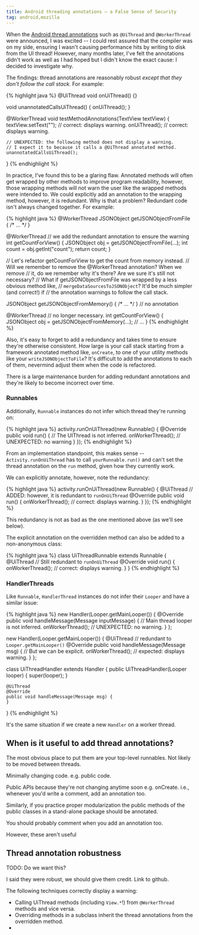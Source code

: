 ```yaml
---
title: Android threading annotations – a False Sense of Security
tag: android,mozilla
---
```

When the [Android thread annotations][docs] such as `@UiThread` and
`@WorkerThread` were announced, I was excited -- I could rest assured
that the compiler was on my side, ensuring I wasn't causing performance
hits by writing to disk from the UI thread! However, many months later,
I've felt the annotations didn't work as well as I had hoped but I didn't
know the exact cause: I decided to investigate why.

The findings: thread annotations are reasonably robust *except that they don't
follow the call stack.* For example:

{% highlight java %}
@UiThread
void onUiThread() {}

void unannotatedCallsUiThread() {
    onUiThread();
}

@WorkerThread
void testMethodAnnotations(TextView textView) {
    textView.setText(""); // correct: displays warning.
    onUiThread();         // correct: displays warning.

    // UNEXPECTED: the following method does not display a warning.
    // I expect it to because it calls a @UiThread annotated method.
    unannotatedCallsUiThread();
}
{% endhighlight %}

In practice, I've found this to be a glaring flaw. Annotated methods will often
get wrapped by other methods to improve program readability, however, those
wrapping methods will not warn the user like the wrapped methods were intended to.
We could explicitly add an annotation to the wrapping method, however, it is
redundant. Why is that a problem? Redundant code isn't always changed together.
For example:

{% highlight java %}
@WorkerThread
JSONObject getJSONObjectFromFile { /* ... */ }

@WorkerThread // we add the redundant annotation to ensure the warning
int getCountForView() {
    JSONObject obj = getJSONObjectFromFile(...);
    int count = obj.getInt("count");
    return count;
}

// Let's refactor getCountForView to get the count from memory instead.
// Will we remember to remove the @WorkerThread annotation? When we remove
// it, do we remember why it's there? Are we sure it's still not necessary?
// What if getJSONObjectFromFile was wrapped by a less obvious method like,
// `mergeDataSourcesToJSONObject`?  It'd be much simpler (and correct!) if
// the annotation warnings to follow the call stack.

JSONObject getJSONObjectFromMemory() { /* ... */ } // no annotation

@WorkerThread // no longer necessary.
int getCountForView() {
    JSONObject obj = getJSONObjectFromMemory(...);
    // ...
}
{% endhighlight %}

Also, it's easy to forget to add a redundancy and takes time to ensure they're
otherwise consistent. How large is your call stack
starting from a framework annotated method like, `onCreate`, to one of your utility methods
like your `writeJSONObjectToFile`? It's difficult to add the annotations to each of
them, nevermind adjust them when the code is refactored.

There is a large maintenance burden for adding redundant annotations and they're
likely to become incorrect over time.

### Runnables
Additionally, `Runnable` instances do not infer which thread they're running on:

{% highlight java %}
activity.runOnUiThread(new Runnable() {
    @Override
    public void run() {
        // The UIThread is not inferred.
        onWorkerThread(); // UNEXPECTED: no warning
    }
});
{% endhighlight %}

From an implementation standpoint, this makes sense -- `Activity.runOnUiThread`
has to call `yourRunnable.run()` and can't set the thread annotation on the
`run` method, given how they currently work.

We can explicitly annotate, however, note the redundancy:

{% highlight java %}
activity.runOnUiThread(new Runnable() {
    @UiThread // ADDED: however, it is redundant to `runOnUiThread`
    @Override
    public void run() {
        onWorkerThread(); // correct: displays warning.
    }
});
{% endhighlight %}

This redundancy is not as bad as the one mentioned above (as we'll see below).

The explicit annotation on the overridden method can also be added to a
non-anonymous class:

{% highlight java %}
class UiThreadRunnable extends Runnable {
    @UiThread // Still redundant to `runOnUiThread`
    @Override
    void run() {
        onWorkerThread(); // correct: displays warning.
    }
}
{% endhighlight %}

### HandlerThreads
Like `Runnable`, `HandlerThread` instances do not infer their `Looper`
and have a similar issue:

{% highlight java %}
new Handler(Looper.getMainLooper()) {
    @Override
    public void handleMessage(Message inputMessage) {
        // Main thread looper is not inferred.
        onWorkerThread(); // UNEXPECTED: no warning.
    }
};

new Handler(Looper.getMainLooper()) {
    @UiThread // redundant to `Looper.getMainLooper()`
    @Override
    public void handleMessage(Message msg) {
        // But we can be explicit.
        onWorkerThread(); // expected: displays warning.
    }
};

class UiThreadHandler extends Handler {
    public UiThreadHandler(Looper looper) {
        super(looper);
    }

    @UiThread
    @Override
    public void handleMessage(Message msg) {
    }
}
{% endhighlight %}

It's the same situation if we create a new `Handler` on a worker thread.

## When is it useful to add thread annotations?
The most obvious place to put them are your top-level runnables. Not likely to
be moved between threads.

Minimally changing code.
  e.g. public code.

Public APIs because they're not changing anytime soon e.g. onCreate. i.e.,
whenever you'd write a comment, add an annotation too.

Similarly, if you practice proper modularization the public methods of the
public classes in a stand-alone package should be annotated.

You should probably comment when you add an annotation too.

However, these aren't useful

## Thread annotation robustness
TODO: Do we want this?

I said they were robust, we should give them credit. Link to github.

The following techniques correctly display a warning:

* Calling UiThread methods (including `View.*`!) from `@WorkerThread` methods and
  vice versa.
* Overriding methods in a subclass inherit the thread annotations from the
  overridden method.
* 



[docs]: https://sites.google.com/a/android.com/tools/tech-docs/support-annotations
